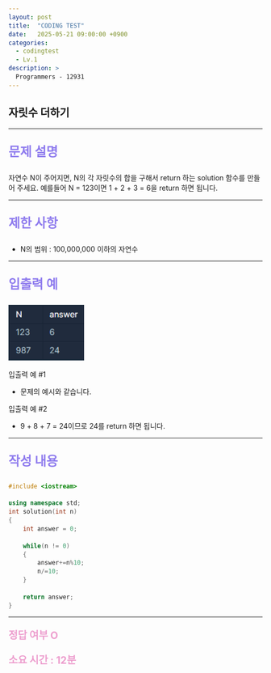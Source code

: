 ```yaml
---
layout: post
title:  "CODING TEST"
date:   2025-05-21 09:00:00 +0900
categories:
  - codingtest
  - Lv.1
description: >
  Programmers - 12931
---
```

## 자릿수 더하기

---

<p style = "color:#8f7cee; font-size:25px; font-weight:bold">
문제 설명
</p>

자연수 N이 주어지면, N의 각 자릿수의 합을 구해서 return 하는 solution 함수를 만들어 주세요.
예를들어 N = 123이면 1 + 2 + 3 = 6을 return 하면 됩니다.

---

<p style = "color:#8f7cee; font-size:25px; font-weight:bold">
제한 사항
</p>

- N의 범위 : 100,000,000 이하의 자연수

---

<p style = "color:#8f7cee; font-size:25px; font-weight:bold">
입출력 예
</p>

<img src = "../../assets/img/codingtest/programmers/Lv.1/12931.png" width = "150" height = "110">

입출력 예 #1
- 문제의 예시와 같습니다.

입출력 예 #2
- 9 + 8 + 7 = 24이므로 24를 return 하면 됩니다.

---

<p style = "color:#8f7cee; font-size:25px; font-weight:bold">
작성 내용
</p>

```C++
#include <iostream>

using namespace std;
int solution(int n)
{
    int answer = 0;

    while(n != 0)
    {
        answer+=n%10;
        n/=10;
    }

    return answer;
}
```

---

<p style = "color:#ed9ece; font-size:20px; font-weight:bold">
정답 여부 O
</p>

<p style = "color:#ed9ece; font-size:20px; font-weight:bold">
소요 시간 : 12분
</p>
